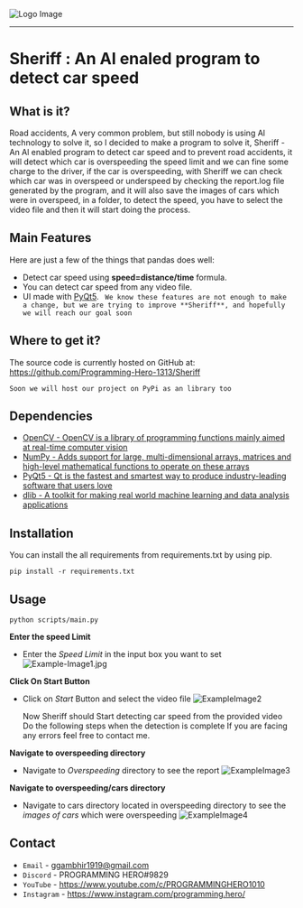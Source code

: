 ![Logo Image](https://i.ibb.co/Y0cjWHS/Logo-Image.png)

-----------------

# Sheriff : An AI enaled program to detect car speed

## What is it?

Road accidents, A very common problem, but still nobody is using Al technology to solve it,
so I decided to make a program to solve it, Sheriff - An Al enabled program to detect car speed and to prevent road accidents, 
it will detect which car is overspeeding the speed limit and we can fine some charge to the driver, 
if the car is overspeeding, with Sheriff we can check which car was in overspeed or underspeed by checking the report.log file generated by the program, 
and it will also save the images of cars which were in overspeed, in a folder, to detect the speed, 
you have to select the video file and then it will start doing the process.

## Main Features

Here are just a few of the things that pandas does well:

 - Detect car speed using **speed=distance/time** formula.
 - You can detect car speed from any video file.
 - UI made with [PyQt5]("https://www.qt.io/").
 ` We know these features are not enough to make a change, but we are trying to improve **Sheriff**, and hopefully we will reach our goal soon`

## Where to get it?

The source code is currently hosted on GitHub at:
https://github.com/Programming-Hero-1313/Sheriff

`Soon we will host our project on PyPi as an library too`

## Dependencies

- [OpenCV - OpenCV is a library of programming functions mainly aimed at real-time computer vision]("https://opencv.org/")
- [NumPy - Adds support for large, multi-dimensional arrays, matrices and high-level mathematical functions to operate on these arrays](https://www.numpy.org)
- [PyQt5 - Qt is the fastest and smartest way to produce industry-leading software that users love]("https://www.qt.io/") 
- [dlib - A toolkit for making real world machine learning and data analysis applications]("http://dlib.net/")

## Installation

You can install the all requirements from requirements.txt by using pip.

    pip install -r requirements.txt

## Usage

    python scripts/main.py

**Enter the speed Limit**
- Enter the *Speed Limit* in the input box you want to set
 ![Example-Image1.jpg]("https://i.postimg.cc/d3nDJPjs/Example-Image1.jpg")

**Click On Start Button**
 - Click on *Start* Button and select the video file
 ![ExampleImage2]("https://i.postimg.cc/htZyfXtx/Example-Image2.jpg")

    Now Sheriff should Start detecting car speed from the provided video
    Do the following steps when the detection is complete
    If you are facing any errors feel free to contact me.

**Navigate to overspeeding directory**
 - Navigate to *Overspeeding* directory to see the report
 ![ExampleImage3]("https://i.postimg.cc/TwMcDgMy/Example-Image3.jpg")

**Navigate to overspeeding/cars directory**
 - Navigate to cars directory located in overspeeding directory to see the *images of cars* which were overspeeding
 ![ExampleImage4]("https://i.postimg.cc/QtJcKzJP/Example-Image4.jpg")

## Contact

- `Email` - ggambhir1919@gmail.com
- `Discord` - PROGRAMMING HERO#9829
- `YouTube` - https://www.youtube.com/c/PROGRAMMINGHERO1010
- `Instagram` - https://www.instagram.com/programming.hero/
